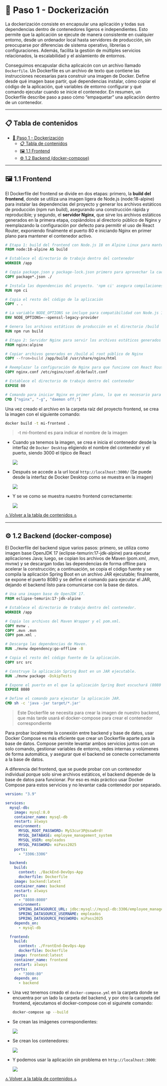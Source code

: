 # 🐳 Paso 1 - Dockerización

La dockerización consiste en encapsular una aplicación y todas sus dependencias dentro de contenedores ligeros e independientes. Esto permite que la aplicación se ejecute de manera consistente en cualquier entorno, desde un ordenador local hasta servidores de producción, sin preocuparse por diferencias de sistema operativo, librerías o configuraciones. Además, facilita la gestión de múltiples servicios relacionados, la escalabilidad y el aislamiento de entornos.

Conseguimos encapuslar dicha aplicaicón con un archivo llamado `Dockerfile`. Un Dockerfile es un archivo de texto que contiene las instrucciones necesarias para construir una imagen de Docker. Define desde qué imagen base partir, qué dependencias instalar, cómo copiar el código de la aplicación, qué variables de entorno configurar y qué comando ejecutar cuando se inicie el contenedor. En resumen, un Dockerfile describe paso a paso cómo “empaquetar” una aplicación dentro de un contenedor.

---

## 📋 Tabla de contenidos

- [🐳 Paso 1 - Dockerización](#-paso-1---dockerización)
  - [📋 Tabla de contenidos](#-tabla-de-contenidos)
  - [🖼️ 1.1 Frontend](#️-11-frontend)
  - [⚙️ 1.2 Backend (docker-compose)](#️-12-backend-docker-compose)

---

## 🖼️ 1.1 Frontend

El Dockerfile del frontend se divide en dos etapas: primero, la **build del frontend**, donde se utiliza una imagen ligera de Node.js (node:18-alpine) para instalar las dependencias del proyecto y generar los archivos estáticos de producción (npm run build), asegurando una construcción rápida y reproducible; y segundo, el **servidor Nginx**, que sirve los archivos estáticos generados en la primera etapa, copiándolos al directorio público de Nginx y reemplazando la configuración por defecto para permitir el uso de React Router, exponiendo finalmente el puerto 80 e iniciando Nginx en primer plano para mantener el contenedor activo.

```Dockerfile
# Etapa 1: build del frontend con Node.js 18 en Alpine Linux para mantener la imagen ligera
FROM node:18-alpine AS build

# Establece el directorio de trabajo dentro del contenedor
WORKDIR /app

# Copia package.json y package-lock.json primero para aprovechar la caché de Docker
COPY package*.json ./

# Instala las dependencias del proyecto. 'npm ci' asegura compilaciones reproducibles
RUN npm ci

# Copia el resto del código de la aplicación
COPY . .

# La variable NODE_OPTIONS se incluye para compatibilidad con Node.js 17+
ENV NODE_OPTIONS=--openssl-legacy-provider

# Genera los archivos estáticos de producción en el directorio /build
RUN npm run build

# Etapa 2: Servidor Nginx para servir los archivos estáticos generados por React
FROM nginx:alpine

# Copiar archivos generados en /build al root público de Nginx
COPY --from=build /app/build /usr/share/nginx/html

# Reemplazar la configuración de Nginx para que funcione con React Router
COPY nginx.conf /etc/nginx/conf.d/default.conf

# Establece el directorio de trabajo dentro del contenedor
EXPOSE 80

# Comando para iniciar Nginx en primer plano, lo que es necesario para que el contenedor se mantenga activo
CMD ["nginx", "-g", "daemon off;"]
```

Una vez creado el archivo en la carpeta raíz del proyecto frontend, se crea la imagen con el siguiente comando:

```bash
docker build -t mi-frontend .
```
> -t mi-frontend es para indicar el nombre de la imagen

* Cuando ya tenemos la imagen, se crea e inicia el contenedor desde la interfaz de `Docker Desktop` eligiendo el nombre del contenedor y el puerto, siendo 3000 el típico de React

  ![](imgs/01/1.png)

* Después se accede a la url local `http://localhost:3000/` (Se puede desde la interfaz de Docker Desktop como se muestra en la imagen)

  ![](imgs/01/2.png)

* Y se ve como se muestra nuestro frontend correctamente:

  ![](imgs/01/3.png)

[🔝 Volver a la tabla de contenidos 🔝](#-tabla-de-contenidos) 

---

## ⚙️ 1.2 Backend (docker-compose)

El Dockerfile del backend sigue varios pasos: primero, se utiliza como imagen base OpenJDK 17 (eclipse-temurin:17-jdk-alpine) para ejecutar aplicaciones Java; luego, se copian los archivos de Maven (pom.xml, .mvn, mvnw) y se descargan todas las dependencias de forma offline para acelerar la construcción; a continuación, se copia el código fuente y se compila la aplicación Spring Boot en un archivo JAR ejecutable; finalmente, se expone el puerto 8080 y se define el comando para ejecutar el JAR, dejando el backend listo para comunicarse con la base de datos.

```Dockerfile
# Usa una imagen base de OpenJDK 17.
FROM eclipse-temurin:17-jdk-alpine

# Establece el directorio de trabajo dentro del contenedor.
WORKDIR /app

# Copia los archivos del Maven Wrapper y el pom.xml.
COPY mvnw .
COPY .mvn .mvn
COPY pom.xml .

# Descarga las dependencias de Maven.
RUN ./mvnw dependency:go-offline -B

# Copia el resto del código fuente de la aplicación.
COPY src src

# Construye la aplicación Spring Boot en un JAR ejecutable.
RUN ./mvnw package -DskipTests

# Expone el puerto en el que la aplicación Spring Boot escuchará (8080 por defecto).
EXPOSE 8080

# Define el comando para ejecutar la aplicación JAR.
CMD sh -c 'java -jar target/*.jar'
```
> Este Dockerfile se necesita para crear la imagen de nuestro backend, que más tarde usará el docker-compose para crear el contenedor correspondiente

Para probar localmente la conexión entre backend y base de datos, usar Docker Compose es más eficiente que crear un Dockerfile aparte para la base de datos. Compose permite levantar ambos servicios juntos con un solo comando, gestionar variables de entorno, redes internas y volúmenes de forma automática, y asegurar que el backend se conecte correctamente a la base de datos.

A diferencia del frontend, que se puede probar con un contenedor individual porque solo sirve archivos estáticos, el backend depende de la base de datos para funcionar. Por eso es más práctico usar Docker Compose para estos servicios y no levantar cada contenedor por separado.

```yaml
version: "3.9"

services:
  mysql-db:
    image: mysql:8.0
    container_name: mysql-db
    restart: always
    environment:
      MYSQL_ROOT_PASSWORD: MyS3cur3P@ssw0rd!
      MYSQL_DATABASE: employee_management_system
      MYSQL_USER: empleados
      MYSQL_PASSWORD: miPass2025
    ports:
      - "3306:3306"

  backend:
    build:
      context: ./BackEnd-DevOps-App
      dockerfile: Dockerfile
    image: backend:latest
    container_name: backend
    restart: always
    ports:
      - "8080:8080"
    environment:
      SPRING_DATASOURCE_URL: jdbc:mysql://mysql-db:3306/employee_management_system
      SPRING_DATASOURCE_USERNAME: empleados
      SPRING_DATASOURCE_PASSWORD: miPass2025
    depends_on:
      - mysql-db

  frontend:
    build:
      context: ./FrontEnd-DevOps-App
      dockerfile: Dockerfile
    image: frontend:latest
    container_name: frontend
    restart: always
    ports:
      - "3000:80"
    depends_on:
      - backend
```

* Una vez tenemos creado el `docker-compose.yml` en la carpeta donde se encuentra por un lado la carpeta del backend, y por otro la caropeta del frontend, ejecutamos el docker-compose con el siguinete comando:

  ```bash
  docker-compose up --build
  ```

* Se crean las imágenes correspondientes:

  ![](imgs/01/4.png)

* Se crean los contenedores:

  ![](imgs/01/5.png)

* Y podemos usar la aplicación sin problema en `http://localhost:3000`:

  ![](imgs/01/6.png)

[🔝 Volver a la tabla de contenidos 🔝](#-tabla-de-contenidos) 